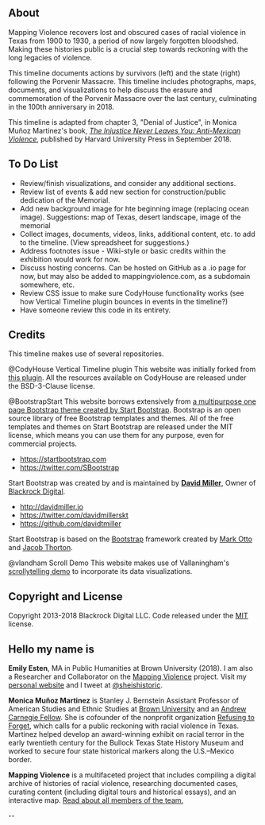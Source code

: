 

## About

Mapping Violence recovers lost and obscured cases of racial violence in Texas from 1900 to 1930, a period of now largely forgotten bloodshed. Making these histories public is a crucial step towards reckoning with the long legacies of violence.

This timeline documents actions by survivors (left) and the state (right) following the Porvenir Massacre. This timeline includes photographs, maps, documents, and visualizations to help discuss the erasure and commemoration of the Porvenir Massacre over the last century, culminating in the 100th anniversary in 2018.

This timeline is adapted from chapter 3, "Denial of Justice", in Monica Muñoz Martinez's book, [*The Injustice Never Leaves You: Anti-Mexican Violence*](http://www.hup.harvard.edu/catalog.php?isbn=9780674976436&content=bios), published by Harvard University Press in September 2018.

## To Do List
  * Review/finish visualizations, and consider any additional sections.
  * Review list of events & add new section for construction/public dedication of the Memorial.
  * Add new background image for hte beginning image (replacing ocean image). Suggestions: map of Texas, desert landscape, image of the memorial
  * Collect images, documents, videos, links, additional content, etc. to add to the timeline. (View spreadsheet for suggestions.)
  * Address footnotes issue - Wiki-style or basic credits within the exhibition would work for now. 
  * Discuss hosting concerns. Can be hosted on GitHub as a .io page for now, but may also be added to mappingviolence.com, as a subdomain somewhere, etc.
  * Review CSS issue to make sure CodyHouse functionality works (see how Vertical Timeline plugin bounces in events in the timeline?)
  * Have someone review this code in its entirety.


## Credits
This timeline makes use of several repositories.

@CodyHouse Vertical Timeline plugin
This website was initially forked from [this plugin](https://github.com/CodyHouse/vertical-timeline). All the resources available on CodyHouse are released under the BSD-3-Clause license.

@BootstrapStart
This website borrows extensively from [a multipurpose one page Bootstrap theme created by Start Bootstrap](https://github.com/BlackrockDigital/startbootstrap-grayscale).
 Bootstrap is an open source library of free Bootstrap templates and themes. All of the free templates and themes on Start Bootstrap are released under the MIT license, which means you can use them for any purpose, even for commercial projects.

* https://startbootstrap.com
* https://twitter.com/SBootstrap

Start Bootstrap was created by and is maintained by **[David Miller](http://davidmiller.io/)**, Owner of [Blackrock Digital](http://blackrockdigital.io/).

* http://davidmiller.io
* https://twitter.com/davidmillerskt
* https://github.com/davidtmiller

Start Bootstrap is based on the [Bootstrap](http://getbootstrap.com/) framework created by [Mark Otto](https://twitter.com/mdo) and [Jacob Thorton](https://twitter.com/fat).

@vlandham Scroll Demo
This website makes use of Vallaningham's [scrollytelling demo](https://github.com/vlandham/scroll_demo) to incorporate its data visualizations.

## Copyright and License

Copyright 2013-2018 Blackrock Digital LLC. Code released under the [MIT](https://github.com/BlackrockDigital/startbootstrap-grayscale/blob/gh-pages/LICENSE) license.

## Hello my name is
**Emily Esten**, MA in Public Humanities at Brown University (2018). I am also a Researcher and Collaborator on the [Mapping Violence](http://www.mappingviolence.com/) project. Visit my [personal website](http://emilyesten.com/) and I tweet at [@sheishistoric](http://www.twitter.com/sheishistoric).

**Monica Muñoz Martinez** is Stanley J. Bernstein Assistant Professor of American Studies and Ethnic Studies at [Brown University](https://www.brown.edu/) and an [Andrew Carnegie Fellow](http://acfellows.carnegie.org/). She is cofounder of the nonprofit organization [Refusing to Forget](https://www.refusingtoforget.org/), which calls for a public reckoning with racial violence in Texas. Martinez helped develop an award-winning exhibit on racial terror in the early twentieth century for the Bullock Texas State History Museum and worked to secure four state historical markers along the U.S.–Mexico border.

**Mapping Violence** is a multifaceted project that includes compiling a digital archive of histories of racial violence, researching documented cases, curating content (including digital tours and historical essays), and an interactive map. [Read about all members of the team.](https://mappingviolence.com/bios/)

--
